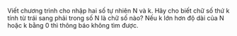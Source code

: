 Viết chương trình cho nhập hai số tự nhiên N và k. Hãy cho biết chữ số thứ k tính từ trái sang phải trong số N là chữ số nào? Nếu k lớn hơn độ dài của N hoặc k bằng 0 thì thông báo không tìm được.